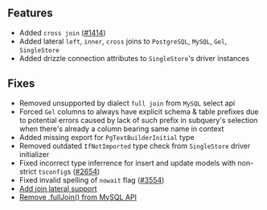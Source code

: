 ## Features

- Added `cross join` \([#1414](https://github.com/drizzle-team/drizzle-orm/issues/1414)\)
- Added lateral `left`, `inner`, `cross` joins to `PostgreSQL`, `MySQL`, `Gel`, `SingleStore`
- Added drizzle connection attributes to `SingleStore`'s driver instances  

## Fixes

- Removed unsupported by dialect `full join` from `MySQL` select api  
- Forced `Gel` columns to always have explicit schema & table prefixes due to potential errors caused by lack of such prefix in subquery's selection when there's already a column bearing same name in context  
- Added missing export for `PgTextBuilderInitial` type  
- Removed outdated `IfNotImported` type check from `SingleStore` driver initializer  
- Fixed incorrect type inferrence for insert and update models with non-strict `tsconfig`s \([#2654](https://github.com/drizzle-team/drizzle-orm/issues/2654)\)  
- Fixed invalid spelling of `nowait` flag \([#3554](https://github.com/drizzle-team/drizzle-orm/issues/3554)\)
- [Add join lateral support](https://github.com/drizzle-team/drizzle-orm/issues/420)
- [Remove .fullJoin() from MySQL API](https://github.com/drizzle-team/drizzle-orm/issues/1125)